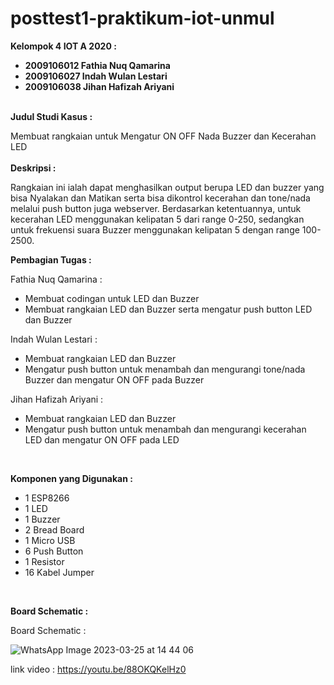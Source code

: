 # posttest1-praktikum-iot-unmul

<b> Kelompok 4 IOT A 2020 : </b>
<br>
- <b> 2009106012 Fathia Nuq Qamarina </b>
- <b> 2009106027 Indah Wulan Lestari </b>
- <b> 2009106038 Jihan Hafizah Ariyani </b>

<br>
<b> Judul Studi Kasus : </b>

Membuat rangkaian untuk Mengatur ON OFF Nada Buzzer dan Kecerahan LED
</br>
<br>
<b> Deskripsi : </b>

Rangkaian ini ialah dapat menghasilkan output berupa LED dan buzzer yang bisa Nyalakan dan Matikan serta bisa dikontrol kecerahan dan tone/nada melalui push button juga webserver. Berdasarkan ketentuannya, untuk kecerahan LED menggunakan kelipatan 5 dari range 0-250, sedangkan untuk frekuensi suara Buzzer menggunakan kelipatan 5 dengan range 100-2500.
</br>

<b> Pembagian Tugas : </b>

Fathia Nuq Qamarina :
- Membuat codingan untuk LED dan Buzzer
- Membuat rangkaian LED dan Buzzer serta mengatur push button LED dan Buzzer

Indah Wulan Lestari :
- Membuat rangkaian LED dan Buzzer
- Mengatur push button untuk menambah dan mengurangi tone/nada Buzzer dan mengatur ON OFF pada Buzzer

Jihan Hafizah Ariyani :
- Membuat rangkaian LED dan Buzzer
- Mengatur push button untuk menambah dan mengurangi kecerahan LED dan mengatur ON OFF pada LED
</br>

<b> Komponen yang Digunakan : </b>

- 1 ESP8266
- 1 LED
- 1 Buzzer
- 2 Bread Board
- 1 Micro USB
- 6 Push Button
- 1 Resistor
- 16 Kabel Jumper
</br>

<b> Board Schematic : </b>

Board Schematic :

![WhatsApp Image 2023-03-25 at 14 44 06](https://user-images.githubusercontent.com/102265910/227708513-4637cbfc-cac9-4a8c-ab1c-a592ab5e8920.jpeg)

link video : https://youtu.be/88OKQKelHz0
